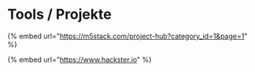 # Tools / Projekte

{% embed url="https://m5stack.com/project-hub?category_id=1&page=1" %}

{% embed url="https://www.hackster.io" %}

